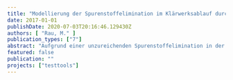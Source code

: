 ```yaml
---
title: "Modellierung der Spurenstoffelimination im Klärwerksablauf durch Ozonung im Labormaßstab. Erprobung alternativer Indikatoren zur Abschätzung der Ozon- und OH-Radikalexposition"
date: 2017-01-01
publishDate: 2020-07-03T20:16:46.129430Z
authors: [ "Rau, M." ]
publication_types: ["7"]
abstract: "Aufgrund einer unzureichenden Spurenstoffelimination in der konventionellen Abwasserbehandlung, bilden Klärwerke einen wichtigen Eintragspfad anthropogener organischer Spurenstoffe in Oberflächengewässer. Zum Abbau der Belastung durch organische Spurenstoffe im Klarlauf rüsten nach und nach Klärwerke mit einer vierten Reinigungsstufe auf. Dabei wird zur Entfernung der Spurenstoffe auf Aktivkohle oder Ozonung zurückgegriffen. Für die entsprechenden Modifikationen der Klärwerke werden zuvor häufig aufwendige Pilotuntersuchungen durchgeführt, um die entsprechenden Prozessparameter für die Auslegung zu bestimmen. Um diesen Prozess zu umgehen und die damit entstehenden Mehrkosten und Arbeitskräfte zu reduzieren oder gar einzusparen, sollten Pilotierungen durch schnelle, aussagekräftige Experimente im Labormaßstab ausgewechselt werden. Im Rahmen dieser Arbeit wurde eine Testmethode zu der Ozonung durchgeführt und der Einfluss der Zugabeart, der Temperatur, der Wassermatrix und des Gehalts an DOC und Nitrit untersucht. Für die Validierung der Simulationsumgebung und der Vorhersage des Spurenstoffabbaus in Abhängigkeit von den Einflussfaktoren wurden entsprechende Versuche in dem Institut für Wasserreinhaltung an der Technischen Universität Berlin durchgeführt. Die Testmethoden eines Batch-Verfahrens, bei der eine variierende Menge an hochkonzentrierter Ozonlösung in dem konstant gehaltenen Probevolumen gegeben wird, wurde mit der indirekten Messung der Ozonexposition durch Indigo (DIN 38408-3) gekoppelt und verschiedenen Variationen der Einflussparameter ausgesetzt. Neben der Indigomessmethode wurde auch die Alternative mit Nitritquench ausprobiert und festgestellt, dass diese sich dafür nicht eignet. Durch das Testen der Zugabeart konnte festgestellt werden, dass eine 1: 2 Dosierung einer 2-Punktinjektion am effektivsten für die Elimination der meisten Spurenstoffe ist. Des Weiteren führte eine Variation der Probentemperatur bei Batch-Versuchen zu einer Senkung der Ozonexposition und zu keinen nennenswerten Einflüssen auf die Spurenstoffelimination. Drei Kläranlagenabläufe aus unterschiedlichen Regionen Deutschlands mit unterschiedlichen pH-Werten, DOC- und Nitritkonzentrationen wurden verglichen. Dabei wurde festgestellt, dass die Korrektur des Ozoneintrags um einen Nitritfaktor und der Bezug auf den DOC zwar ein gutes Instrument darstellen, um unterschiedliche Wassermatrizen vergleichbar zu machen, jedoch nicht ganz ausreichend ist. Während die Kläranlagenabläufe ähnliche Ergebnisse der Spurenstoffelimination bei der Auftragung über SAK254 liefern, wurden bei der Auftragung von Spurenstoffs Abbau über EDOC,korr einige Diskrepanzen festgestellt, die nicht durch eine pH-Wert Korrektur wettgemacht werden konnten. Analog sah die Situation auch bei der Ozonexposition aus. Dies lässt sich durch die verschiedene Zusammensetzung des organischen Materials und der Menge an als Radikalfänger agierenden Stoffen im Kläranlagenablauf erklären. Nichtsdestotrotz erwies sich ein linearer Zusammenhang zwischen dem delta SAK254 und der Elimination jeden Spurenstoffes, der als ein robustes Instrument zu der zu erwartenden Entfernung bei einem bestimmten Ozoneintrag verwendet werden kann, allerdings nur, wenn pH-Wert ebenfalls mitberücksichtigt wird. Zur Vorhersage der Spurenstoffelimination wurden auch die theoretischen möglichen OHRadikalexpositionen aus den Ozonexpositionen berechnet. Dabei ergaben sich bei allen Kombinationsmöglichkeiten sehr große Varianzen, von denen keine den realen Messwert getroffen hat."
featured: false
publication: ""
projects: ["testtools"]
---
```


